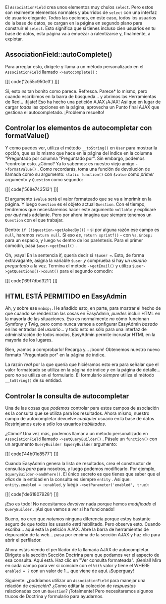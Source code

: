 El `AssociationField` crea unos elementos muy chulos `select`. Pero estos son
realmente elementos normales y aburridos de `select` con una interfaz de usuario elegante. *Todas* las opciones,
en este caso, todos los usuarios de la base de datos, se cargan en la página en segundo plano
para construir el `select`. Esto significa que si tienes incluso cien usuarios en tu
base de datos, esta página va a empezar a ralentizarse y, finalmente, a explotar.

## AssociationField::autoComplete()

Para arreglar esto, dirígete y llama a un método personalizado en el `AssociationField` llamado
 `->autocomplete()` :

[[[ code('2c55c950e3') ]]]

Sí, esto *es* tan bonito como parece. Refresca. Parece* lo mismo, pero cuando escribimos
en la barra de búsqueda... y abrimos las Herramientas de Red... ¡fíjate! Eso ha hecho una petición AJAX
¡AJAX! Así que en lugar de cargar *todas* las opciones en la página, aprovecha un
Punto final AJAX que gestiona el autocompletado. ¡Problema resuelto!

## Controlar los elementos de autocompletar con formatValue()

Y como puedes ver, utiliza el método `__toString()` en `User` para mostrar la
opción, que es lo mismo que hace en la página del índice en la columna "Preguntado por
columna "Preguntado por". Sin embargo, podemos *controlar esto. ¿Cómo? Ya lo sabemos: es nuestro viejo amigo
 `->formatValue()` . Como recordarás, toma una función de devolución de llamada como su
argumento: `static function()` con `$value` como *primer* argumento
y `Question` como segundo:

[[[ code('568e743513') ]]]

El argumento `$value` será el valor formateado que se va a imprimir en
la página. Y luego `Question` es el objeto actual `Question`. Con el tiempo, tendremos que
necesitaremos hacer este argumento `nullable` y explicaré *por qué* más adelante. Pero por ahora
imagina que siempre tenemos un `Question` con el que trabajar.

Dentro: `if (!$question->getAskedBy())` - si por alguna razón ese campo es `null`,
haremos `return null`. Si eso *es*, `return sprintf()` - con `%s`, `&nbsp;` para
un espacio, y luego `%s` dentro de los paréntesis. Para el primer comodín, pasa
 `$user->getEmail()` .

Oh, ¡vaya! En la sentencia if, quería decir si `!$user =`. Esto, de forma extravagante, asigna
la variable `$user` *y* comprueba si hay *un usuario preguntado* a la vez.
Termina el método `->getEmail()` y utiliza `$user->getQuestions()->count()` para el
segundo comodín:

[[[ code('69f7dbd321') ]]]

## HTML ESTÁ PERMITIDO en EasyAdmin

Ah, y sobre ese `&nbsp;`. He añadido esto, en parte, para mostrar el hecho de que cuando
se renderizan las cosas en EasyAdmin, *puedes* incluir HTML en la mayoría de las situaciones. Eso es
normalmente *no* cómo funcionan Symfony y Twig, pero como nunca vamos a configurar
EasyAdmin *basado* en las entradas del *usuario*... y todo esto es sólo para una interfaz de administración
de todos modos, EasyAdmin permite incrustar HTML en la mayoría de los lugares.

Bien, ¡vamos a comprobarlo! Recarga y... ¡boom! Obtenemos nuestro nuevo formato "Preguntado por"
en la página de índice.

La razón *real* por la que quería que hiciéramos esto era para señalar que el valor formateado
se utiliza en la página de índice *y* en la página de detalle... pero *no* se utiliza en el formulario.
El formulario *siempre* utiliza el método `__toString()` de su entidad.

## Controlar la consulta de autocompletar

Una de las cosas que *podemos* controlar para estos campos de asociación es la consulta que se
utiliza para los resultados. Ahora mismo, nuestro campo de autocompletar devuelve *cualquier* usuario en
la base de datos. Restrinjamos esto a sólo los usuarios *habilitados*.

¿Cómo? Una vez más, podemos llamar a un método personalizado en `AssociationField` llamado
 `->setQueryBuilder()` . Pásale un `function()` con un argumento `QueryBuilder $queryBuilder`
argumento:

[[[ code('44b01e8577') ]]]

Cuando EasyAdmin genera la lista de resultados, crea el constructor de consultas *para*
para nosotros, y luego podemos modificarlo. Por ejemplo, `$queryBuilder->andWhere()`. El único secreto
es que tienes que saber que el *alias* de la entidad en la consulta es siempre
 `entity` . Así que: `entity.enabled = :enabled`, y luego `->setParameter('enabled', true)`:

[[[ code('de61807928') ]]]

¡Eso es todo! No necesitamos *devolver* nada porque hemos *modificado* el
 `QueryBuilder` . ¡Así que vamos a ver si ha funcionado!

Bueno, no creo que *notemos* ninguna diferencia porque estoy bastante seguro de que todos los
usuario *está* habilitado. Pero observa esto. Cuando escriba... aquí está la petición AJAX.
Abre la barra de herramientas de depuración de la web... pasa por encima de la sección AJAX y haz clic para abrir
el perfilador.

Ahora estás viendo el perfilador de la llamada AJAX de autocompletar. Dirígete a la sección
Sección Doctrina para que podamos ver el aspecto de esa consulta. Aquí está. Haz clic en "Ver
consulta formateada". ¡Genial! Mira en cada campo para ver si coincide con el `%ti%`
valor *y* tiene el WHERE `enabled = ?` con un valor de 1... que viene de
aquí. ¡Superguay!

Siguiente: ¿podríamos utilizar un `AssociationField` para manejar una relación de *colección*?
¿Como editar la colección de *respuestas* relacionadas con un `Question`? ¡Totalmente! Pero
necesitaremos algunos trucos de Doctrina y formulario para ayudarnos.
